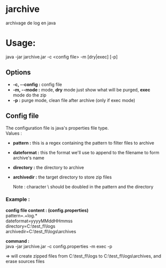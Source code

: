 # jarchive
archivage de log en java

# Usage:

java -jar jarchive.jar -c \<config file\> -m [dry|exec] [-p]

## Options
* **-c, --config :**  config file
* **-m, --mode :**  mode, **dry** mode just show what will be purged, **exec** mode do the zip
* **-p :**  purge mode, clean file after archive (only if exec mode)
      
      
## Config file

The configuration file is java's properties file type.  
Values :  

* **pattern :** this is a regex containing the pattern to filter files to archive  
* **dateformat :** this the format we'll use to append to the filename to form archive's name    
* **directory :** the directory to archive
* **archivedir :** the target directory to store zip files
    
  Note : character \ should be doubled in the pattern and the directory    
    
### Example :  

**config file content : (config.properties)**    
pattern=.+log.*  
dateformat=yyyyMMddHHmmss  
directory=C:\\test_fl\\logs  
archivedir=C:\\test_fl\\logs\\archives  

**command :**  
java -jar jarchive.jar -c config.properties -m exec -p

=> will create zipped files from C:\test_fl\logs to  C:\\test_fl\\logs\\archives, and erase sources files
